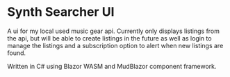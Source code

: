 # Synth Searcher UI

A ui for my local used music gear api. Currently only displays listings from the api, but will be able to create listings in the future as well as login to manage the listings and a subscription option to alert when new listings are found.

Written in C# using Blazor WASM and MudBlazor component framework.
